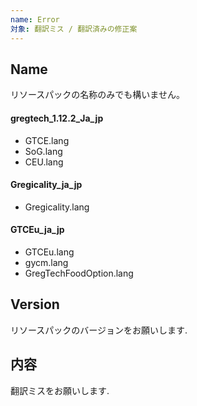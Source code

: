 ```yaml
---
name: Error
対象: 翻訳ミス / 翻訳済みの修正案
---
```


## **Name**  
リソースパックの名称のみでも構いません。
#### gregtech_1.12.2_Ja_jp  
- GTCE.lang  
- SoG.lang  
- CEU.lang  
#### Gregicality_ja_jp  
- Gregicality.lang  
#### GTCEu_ja_jp
- GTCEu.lang  
- gycm.lang  
- GregTechFoodOption.lang
## **Version**  
リソースパックのバージョンをお願いします.

## **内容**  
翻訳ミスをお願いします.
